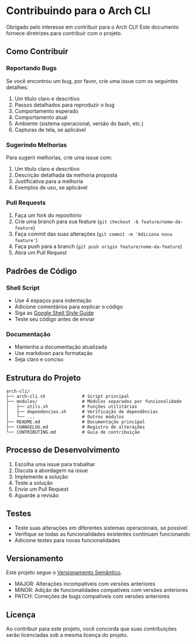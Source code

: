 # Contribuindo para o Arch CLI

Obrigado pelo interesse em contribuir para o Arch CLI! Este documento fornece diretrizes para contribuir com o projeto.

## Como Contribuir

### Reportando Bugs

Se você encontrou um bug, por favor, crie uma issue com os seguintes detalhes:

1. Um título claro e descritivo
2. Passos detalhados para reproduzir o bug
3. Comportamento esperado
4. Comportamento atual
5. Ambiente (sistema operacional, versão do bash, etc.)
6. Capturas de tela, se aplicável

### Sugerindo Melhorias

Para sugerir melhorias, crie uma issue com:

1. Um título claro e descritivo
2. Descrição detalhada da melhoria proposta
3. Justificativa para a melhoria
4. Exemplos de uso, se aplicável

### Pull Requests

1. Faça um fork do repositório
2. Crie uma branch para sua feature (`git checkout -b feature/nome-da-feature`)
3. Faça commit das suas alterações (`git commit -m 'Adiciona nova feature'`)
4. Faça push para a branch (`git push origin feature/nome-da-feature`)
5. Abra um Pull Request

## Padrões de Código

### Shell Script

- Use 4 espaços para indentação
- Adicione comentários para explicar o código
- Siga as [Google Shell Style Guide](https://google.github.io/styleguide/shellguide.html)
- Teste seu código antes de enviar

### Documentação

- Mantenha a documentação atualizada
- Use markdown para formatação
- Seja claro e conciso

## Estrutura do Projeto

```
arch-cli/
├── arch-cli.sh              # Script principal
├── modules/                 # Módulos separados por funcionalidade
│   ├── utils.sh             # Funções utilitárias
│   ├── dependencies.sh      # Verificação de dependências
│   └── ...                  # Outros módulos
├── README.md                # Documentação principal
├── CHANGELOG.md             # Registro de alterações
└── CONTRIBUTING.md          # Guia de contribuição
```

## Processo de Desenvolvimento

1. Escolha uma issue para trabalhar
2. Discuta a abordagem na issue
3. Implemente a solução
4. Teste a solução
5. Envie um Pull Request
6. Aguarde a revisão

## Testes

- Teste suas alterações em diferentes sistemas operacionais, se possível
- Verifique se todas as funcionalidades existentes continuam funcionando
- Adicione testes para novas funcionalidades

## Versionamento

Este projeto segue o [Versionamento Semântico](https://semver.org/lang/pt-BR/).

- MAJOR: Alterações incompatíveis com versões anteriores
- MINOR: Adição de funcionalidades compatíveis com versões anteriores
- PATCH: Correções de bugs compatíveis com versões anteriores

## Licença

Ao contribuir para este projeto, você concorda que suas contribuições serão licenciadas sob a mesma licença do projeto.
